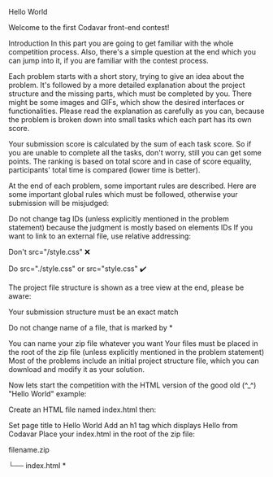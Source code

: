 Hello World


Welcome to the first Codavar front-end contest!

Introduction
In this part you are going to get familiar with the whole competition process. Also, there's a simple question at the end which you can jump into it, if you are familiar with the contest process.

Each problem starts with a short story, trying to give an idea about the problem. It's followed by a more detailed explanation about the project structure and the missing parts, which must be completed by you. There might be some images and GIFs, which show the desired interfaces or functionalities. Please read the explanation as carefully as you can, because the problem is broken down into small tasks which each part has its own score.

Your submission score is calculated by the sum of each task score. So if you are unable to complete all the tasks, don't worry, still you can get some points. The ranking is based on total score and in case of score equality, participants' total time is compared (lower time is better).

At the end of each problem, some important rules are described. Here are some important global rules which must be followed, otherwise your submission will be misjudged:

Do not change tag IDs (unless explicitly mentioned in the problem statement) because the judgment is mostly based on elements IDs
If you want to link to an external file, use relative addressing:

Don't src="/style.css" ❌

Do src="./style.css" or src="style.css" ✔️

The project file structure is shown as a tree view at the end, please be aware:

Your submission structure must be an exact match

Do not change name of a file, that is marked by *

You can name your zip file whatever you want
Your files must be placed in the root of the zip file (unless explicitly mentioned in the problem statement)
Most of the problems include an initial project structure file, which you can download and modify it as your solution.

Now lets start the competition with the HTML version of the good old (^_^) "Hello World" example:

Create an HTML file named index.html then:

Set page title to Hello World
Add an h1 tag which displays Hello from Codavar
Place your index.html in the root of the zip file:

filename.zip

└── index.html *
